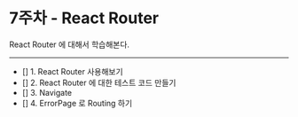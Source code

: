 # 7주차 - React Router

React Router 에 대해서 학습해본다.

---

- [] 1. React Router 사용해보기
- [] 2. React Router 에 대한 테스트 코드 만들기
- [] 3. Navigate
- [] 4. ErrorPage 로 Routing 하기

